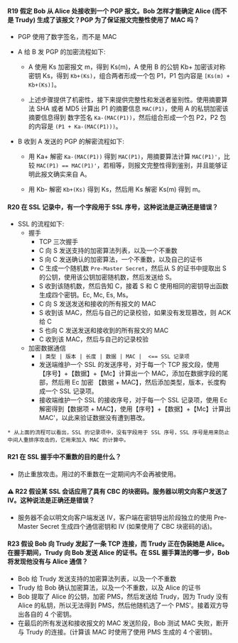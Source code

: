 #### R19 假定 Bob 从 Alice 处接收到一个 PGP 报文。Bob 怎样才能确定 Alice (而不是 Trudy) 生成了该报文？PGP 为了保证报文完整性使用了 MAC 吗？
  
   * PGP 使用了数字签名，而不是 MAC
   
   * A 给 B 发 PGP 的加密流程如下:
   
      * A 使用 Ks 加密报文 m，得到 Ks(m)，A 使用 B 的公钥 Kb+ 加密该对称密钥 Ks，得到 `Kb+(Ks)`，组合两者形成一个包 P1，P1 包内容是 `[Ks(m) + Kb+(Ks)]`。
      
      * 上述步骤提供了机密性，接下来提供完整性和发送者鉴别性。使用摘要算法 SHA 或者 MD5 计算出 P1 的摘要信息 `MAC(P1)`，使用 A 的私钥加密该摘要信息得到 数字签名 `Ka-(MAC(P1))`，然后组合形成一个包 P2，P2 包的内容是 `(P1 + Ka-(MAC(P1)))`。
      
   * B 收到 A 发送的 PGP 的解密流程如下:
   
      * 用 Ka+ 解密 `Ka-(MAC(P1))` 得到 `MAC(P1)`，用摘要算法计算 `MAC(P1)'`，比较 `MAC(P1) == MAC(P1)'`，若相等，则报文完整性得到鉴别，并且能够证明此报文确实来自 A。
      
      * 用 Kb- 解密 `Kb+(Ks)` 得到 Ks，然后用 Ks 解密 Ks(m) 得到 m。

#### R20 在 SSL 记录中，有一个字段用于 SSL 序号，这种说法是正确还是错误？

   * SSL 的流程如下:
      * 握手
         * TCP 三次握手
         * C 向 S 发送支持的加密算法列表，以及一个不重数
         * S 向 C 发送确认的加密算法，一个不重数，以及自己的证书
         * C 生成一个随机数 `Pre-Master Secret`，然后从 S 的证书中提取出 S 的公钥，使用该公钥加密随机数，然后发送给 S。
         * S 收到该随机数，然后告知 C，接着 S 和 C 使用相同的密钥导出函数生成四个密钥。Ec, Mc, Es, Ms。
         * C 向 S 发送发送和接收的所有报文的 MAC
         * S 收到该 MAC，然后与自己的记录校验，如果没有发现篡改，则 ACK 给 C
         * S 也向 C 发送发送和接收到的所有报文的 MAC
         * C 收到该 MAC，然后与自己的记录校验
      * 加密数据通信
         * `| 类型 | 版本 | 长度 | 数据 | MAC |  <== SSL 记录项`
         * 发送端维护一个 SSL 的发送序号，对于每一个 TCP 报文段，使用【序号】+【数据】+【Mc】计算出一个 MAC，添加在数据字段的尾部，然后用 Ec 加密 【数据 + MAC】，然后添加类型，版本，长度构成一个 SSL 记录项。
         * 接收端维护一个 SSL 的接收序号，对于每一个 SSL 记录项，使用 Ec 解密得到【数据项 + MAC】，使用【序号】+【数据】+【Mc】计算出 MAC'，以此来验证数据没有遭到篡改。
      
    * 从上面的流程可以看出，SSL 的记录项中，没有字段用于 SSL 序号，SSL 序号是用来防止中间人重排序攻击的，它用来加入 MAC 的计算中。

#### R21 在 SSL 握手中不重数的目的是什么？
    
   * 防止重放攻击。用过的不重数在一定期间内不会再被使用。

#### ⚠️ R22 假设某 SSL 会话应用了具有 CBC 的块密码。服务器以明文向客户发送了 IV。这种说法是正确还是错误？

   * 服务器不会以明文向客户端发送 IV，客户端在密钥导出阶段独立的使用 Pre-Master Secret 生成四个通信密钥和 IV (如果使用了 CBC 块密码的话)。

#### R23 假设 Bob 向 Trudy 发起了一条 TCP 连接，而 Trudy 正在伪装她是 Alice。在握手期间，Trudy 向 Bob 发送 Alice 的证书。在 SSL 握手算法的哪一步，Bob 将发现他没有与 Alice 通信？

   * Bob 给 Trudy 发送支持的加密算法列表，以及一个不重数
   * Trudy 给 Bob 确认加密算法，以及一个不重数，以及 Alice 的证书
   * Bob 提取了 Alice 的公钥，加密 PMS，然后发送给 Trudy，因为 Trudy 没有 Alice 的私钥，所以无法得到 PMS，然后他随机选了一个 PMS'。接着双方导出各自的 4 个密钥。
   * 在最后的所有发送和接收报文的 MAC 发送阶段，Bob 测试 MAC 失败，断开与 Trudy 的连接。(计算该 MAC 时使用了使用 PMS 生成的 4 个密钥)。